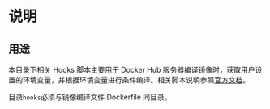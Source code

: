 # 说明

## 用途

本目录下相关 Hooks 脚本主要用于 Docker Hub 服务器编译镜像时，获取用户设置的环境变量，并根据环境变量进行条件编译。相关脚本说明参照[官方文档](https://docs.docker.com/docker-hub/builds/advanced/)。

目录`hooks`必须与镜像编译文件 Dockerfile 同目录。

